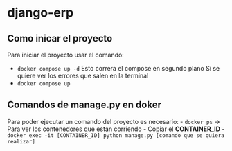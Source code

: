 # django-erp

## Como inicar el proyecto

Para iniciar el proyecto usar el comando:
- `docker compose up -d`
Esto correra el compose en segundo plano
Si se quiere ver los errores que salen en la terminal
- `docker compose up`

## Comandos de manage.py en doker

Para poder ejecutar un comando del proyecto es necesario:
    - `docker ps` -> Para ver los contenedores que estan corriendo
    - Copiar el **CONTAINER_ID**
    - `docker exec -it [CONTAINER_ID] python manage.py [comando que se quiera realizar]`